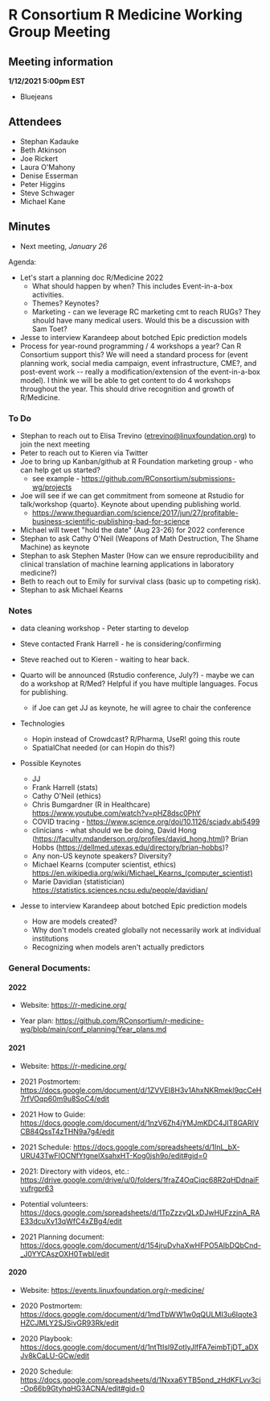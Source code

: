 # R Consortium R Medicine Working Group Meeting 

## Meeting information

**1/12/2021 5:00pm EST**

* Bluejeans

## Attendees

* Stephan Kadauke
* Beth Atkinson
* Joe Rickert
* Laura O'Mahony 
* Denise Esserman
* Peter Higgins
* Steve Schwager
* Michael Kane

## Minutes 

* Next meeting, *January 26* 

Agenda: 

* Let's start a planning doc R/Medicine 2022
  * What should happen by when? This includes Event-in-a-box activities.
  * Themes? Keynotes?
  * Marketing - can we leverage RC marketing cmt to reach RUGs? They should have many medical users. Would this be a discussion with Sam Toet?
* Jesse to interview Karandeep about botched Epic prediction models
* Process for year-round programming / 4 workshops a year? Can R Consortium support this? We will need a standard process for (event planning work, social media campaign, event infrastructure, CME?, and post-event work -- really a modification/extension of the event-in-a-box model). I think we will be able to get content to do 4 workshops throughout the year. This should drive recognition and growth of R/Medicine.

### To Do

* Stephan to reach out to Elisa Trevino (etrevino@linuxfoundation.org) to join the next meeting
* Peter to reach out to Kieren via Twitter
* Joe to bring up Kanban/github at R Foundation marketing group - who can help get us started?
   - see example - https://github.com/RConsortium/submissions-wg/projects
* Joe will see if we can get commitment from someone at Rstudio for talk/workshop {quarto}.  Keynote about upending publishing world.
  - https://www.theguardian.com/science/2017/jun/27/profitable-business-scientific-publishing-bad-for-science
* Michael will tweet "hold the date" (Aug 23-26) for 2022 conference
* Stephan to ask Cathy O'Neil (Weapons of Math Destruction, The Shame Machine) as keynote
* Stephan to ask Stephen Master (How can we ensure reproducibility and clinical translation of machine learning applications in laboratory medicine?)
* Beth to reach out to Emily for survival class (basic up to competing risk).
* Stephan to ask Michael Kearns

### Notes

* data cleaning workshop - Peter starting to develop
* Steve contacted Frank Harrell - he is considering/confirming
* Steve reached out to Kieren - waiting to hear back. 
* Quarto will be announced (Rstudio conference, July?) - maybe we can do a workshop at R/Med?  Helpful if you have multiple languages. Focus for publishing. 
  - if Joe can get JJ as keynote, he will agree to chair the conference

* Technologies

  - Hopin instead of Crowdcast?  R/Pharma, UseR! going this route
  - SpatialChat needed (or can Hopin do this?)
  
* Possible Keynotes

  - JJ
  - Frank Harrell (stats)
  - Cathy O'Neil (ethics)
  - Chris Bumgardner (R in Healthcare) https://www.youtube.com/watch?v=pHZ8dsc0PhY
  - COVID tracing - https://www.science.org/doi/10.1126/sciadv.abi5499
  - clinicians - what should we be doing, David Hong (https://faculty.mdanderson.org/profiles/david_hong.html)? Brian Hobbs (https://dellmed.utexas.edu/directory/brian-hobbs)?
  - Any non-US keynote speakers?  Diversity?  
  - Michael Kearns (computer scientist, ethics)  https://en.wikipedia.org/wiki/Michael_Kearns_(computer_scientist)
  - Marie Davidian (statistician) https://statistics.sciences.ncsu.edu/people/davidian/
  
  
* Jesse to interview Karandeep about botched Epic prediction models

  - How are models created?
  - Why don't models created globally not necessarily work at individual institutions
  - Recognizing when models aren't actually predictors

### General Documents: 

#### 2022

* Website: https://r-medicine.org/

* Year plan: https://github.com/RConsortium/r-medicine-wg/blob/main/conf_planning/Year_plans.md


#### 2021

* Website: https://r-medicine.org/

* 2021 Postmortem: https://docs.google.com/document/d/1ZVVEI8H3v1AhxNKRmekl9qcCeH7rfVOqp60m9u8SoC4/edit

* 2021 How to Guide: https://docs.google.com/document/d/1nzV6Zh4jYMJmKDC4JIT8GARIVCB84QssT4zTHN9a7g4/edit
 
* 2021 Schedule: https://docs.google.com/spreadsheets/d/1InL_bX-URU43TwFIOCNfYtgnelXsahxHT-Kog0jsh9o/edit#gid=0

* 2021: Directory with videos, etc.: https://drive.google.com/drive/u/0/folders/1fraZ4OqCiqc68R2qHDdnaiFvufrgpr63

* Potential volunteers:
https://docs.google.com/spreadsheets/d/1TpZzzvQLxDJwHUFzzjnA_RAE33dcuXy13qWfC4xZBg4/edit

* 2021 Planning document: https://docs.google.com/document/d/154jruDvhaXwHFPO5AIbDQbCnd-_J0YYCAszOXH0TwbI/edit 


#### 2020

* Website: https://events.linuxfoundation.org/r-medicine/

* 2020 Postmortem: https://docs.google.com/document/d/1mdTbWW1w0qQULMI3u6Iqote3HZCJMLY2SJSivGR93Rk/edit

* 2020 Playbook: https://docs.google.com/document/d/1ntTtIsl9ZotIyJlfFA7eimbTjDT_aDXJv8kCaLU-GCw/edit

* 2020 Schedule: https://docs.google.com/spreadsheets/d/1Nxxa6YTB5pnd_zHdKFLvv3ci-Op66b9GtyhqHG3ACNA/edit#gid=0





